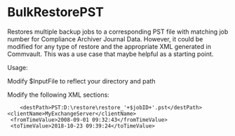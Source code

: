 # BulkRestorePST
Restores multiple backup jobs to a corresponding PST file with matching job number for Compliance Archiver Journal Data. However, it could be modified for any type of restore and the appropriate XML generated in Commvault. This was a use case that maybe helpful as a starting point.

Usage: 

Modify $InputFile to reflect your directory and path

Modify the following XML sections:

        <destPath>PST:D:\restore\restore_'+$jobID+'.pst</destPath>
	<clientName>MyExchangeServer</clientName>
	 <fromTimeValue>2008-09-01 09:32:43</fromTimeValue>
	 <toTimeValue>2018-10-23 09:39:24</toTimeValue>


